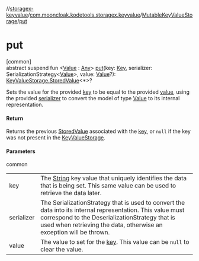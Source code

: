 //[storagex-keyvalue](../../../index.md)/[com.mooncloak.kodetools.storagex.keyvalue](../index.md)/[MutableKeyValueStorage](index.md)/[put](put.md)

# put

[common]\
abstract suspend fun &lt;[Value](put.md) : [Any](https://kotlinlang.org/api/latest/jvm/stdlib/kotlin/-any/index.html)&gt; [put](put.md)(key: [Key](index.md), serializer: SerializationStrategy&lt;[Value](put.md)&gt;, value: [Value](put.md)?): [KeyValueStorage.StoredValue](../-key-value-storage/-stored-value/index.md)&lt;*&gt;?

Sets the value for the provided [key](put.md) to be equal to the provided [value](put.md), using the provided [serializer](put.md) to convert the model of type [Value](put.md) to its internal representation.

#### Return

Returns the previous [StoredValue](../-key-value-storage/-stored-value/index.md) associated with the [key](put.md), or `null` if the key was not present in the [KeyValueStorage](../-key-value-storage/index.md).

#### Parameters

common

| | |
|---|---|
| key | The [String](https://kotlinlang.org/api/latest/jvm/stdlib/kotlin/-string/index.html) key value that uniquely identifies the data that is being set. This same value can be used to retrieve the data later. |
| serializer | The SerializationStrategy that is used to convert the data into its internal representation. This value must correspond to the DeserializationStrategy that is used when retrieving the data, otherwise an exception will be thrown. |
| value | The value to set for the [key](put.md). This value can be `null` to clear the value. |
